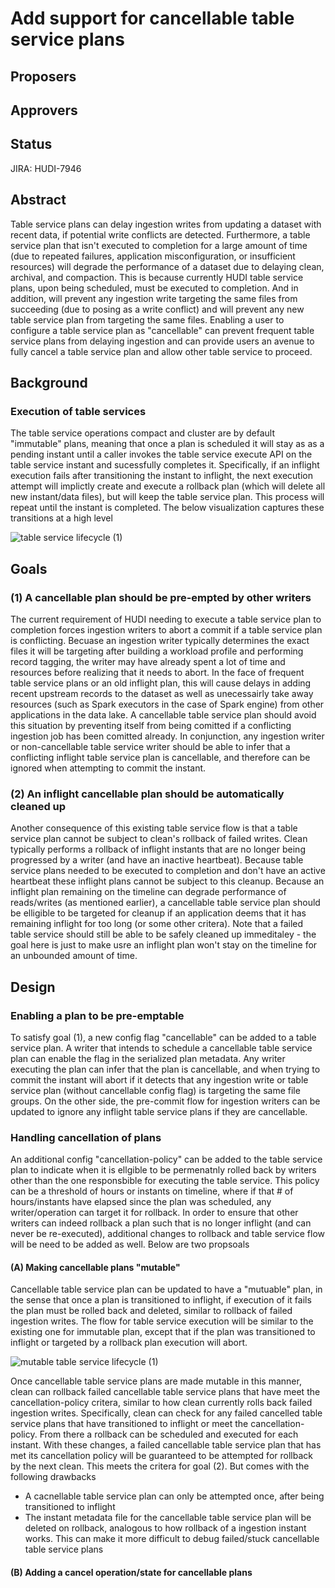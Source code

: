 <!--
  Licensed to the Apache Software Foundation (ASF) under one or more
  contributor license agreements.  See the NOTICE file distributed with
  this work for additional information regarding copyright ownership.
  The ASF licenses this file to You under the Apache License, Version 2.0
  (the "License"); you may not use this file except in compliance with
  the License.  You may obtain a copy of the License at

       http://www.apache.org/licenses/LICENSE-2.0

  Unless required by applicable law or agreed to in writing, software
  distributed under the License is distributed on an "AS IS" BASIS,
  WITHOUT WARRANTIES OR CONDITIONS OF ANY KIND, either express or implied.
  See the License for the specific language governing permissions and
  limitations under the License.
-->
# Add support for cancellable table service plans

## Proposers


## Approvers

## Status

JIRA: HUDI-7946


## Abstract
Table service plans can delay ingestion writes from updating a dataset with recent data, if potential write conflicts are detected. Furthermore, a table service plan that isn't executed to completion for a large amount of time (due to repeated failures, application misconfiguration, or insufficient resources) will degrade the performance of a dataset due to delaying clean, archival, and compaction. This is because currently HUDI table service plans, upon being scheduled, must be executed to completion. And in addition, will prevent any ingestion write targeting the same files from succeeding (due to posing as a write conflict) and will prevent any new table service plan from targeting the same files. Enabling a user to configure a table service plan as "cancellable" can prevent frequent table service plans from delaying ingestion and can provide users an avenue to fully cancel a table service plan and allow other table service to proceed.


## Background
### Execution of table services 
The table service operations compact and cluster are by default "immutable" plans, meaning that once a plan is scheduled it will stay as as a pending instant until a caller invokes the table service execute API on the table service instant and sucessfully completes it. Specifically, if an inflight execution fails after transitioning the instant to inflight, the next execution attempt will implictly create and execute a rollback plan (which will delete all new instant/data files), but will keep the table service plan. This process will repeat until the instant is completed. The below visualization captures these transitions at a high level 

![table service lifecycle (1)](https://github.com/user-attachments/assets/4a656bde-4046-4d37-9398-db96144207aa)

## Goals
### (1) A cancellable plan should be pre-empted by other writers
The current requirement of HUDI needing to execute a table service plan to completion forces ingestion writers to abort a commit if a table service plan is conflicting. Becuase an ingestion writer typically determines the exact files it will be targeting after building a workload profile and performing record tagging, the writer may have already spent a lot of time and resources before realizing that it needs to abort. In the face of frequent table service plans or an old inflight plan, this will cause delays in adding recent upstream records to the dataset as well as unecessairly take away resources (such as Spark executors in the case of Spark engine) from other applications in the data lake. A cancellable table service plan should avoid this situation by preventing itself from being comitted if a conflicting ingestion job has been comitted already. In conjunction, any ingestion writer or non-cancellable table service writer should be able to infer that a conflicting inflight table service plan is cancellable, and therefore can be ignored when attempting to commit the instant.

### (2) An inflight cancellable plan should be automatically cleaned up
Another consequence of this existing table service flow is that a table service plan cannot be subject to clean's rollback of failed writes. Clean typically performs a rollback of inflight instants that are no longer being progressed by a writer (and have an inactive heartbeat). Because table service plans needed to be executed to completion and don't have an active heartbeat these inflight plans cannot be subject to this cleanup. Because an inflight plan remaining on the timeline can degrade performance of reads/writes (as mentioned earlier), a cancellable table service plan should be elligible to be targeted for cleanup if an application deems that it has remaining inflight for too long (or some other critera). Note that a failed table service should still be able to be safely cleaned up immeditaley - the goal here is just to make usre an inflight plan won't stay on the timeline for an unbounded amount of time.

## Design
### Enabling a plan to be pre-emptable
To satisfy goal (1), a new config flag "cancellable" can be added to a table service plan. A writer that intends to schedule a cancellable table service plan can enable the flag in the serialized plan metadata. Any writer executing the plan can infer that the plan is cancellable, and when trying to commit the instant will abort if it detects that any ingestion write or table service plan (without cancellable config flag) is targeting the same file groups. On the other side, the pre-commit flow for ingestion writers can be updated to ignore any inflight table service plans if they are cancellable.

### Handling cancellation of plans
An additional config "cancellation-policy" can be added to the table service plan to indicate when it is ellgible to be permenatnly rolled back by writers other than the one responsbible for executing the table service. This policy can be a threshold of hours or instants on timeline, where if that # of hours/instants have elapsed since the plan was scheduled, any writer/operation can target it for rollback.
In order to ensure that other writers can indeed rollback a plan such that is no longer inflight (and can never be re-executed), additional changes to rollback and table service flow will be need to be added as well. Below are two propsoals
#### (A) Making cancellable plans "mutable" 
Cancellable table service plan can be updated to have a "mutuable" plan, in the sense that once a plan is transitioned to inflight, if execution of it fails the plan must be rolled back and deleted, similar to rollback of failed ingestion writes. The flow for table service execution will be similar to the existing one for immutable plan, except that if the plan was transitioned to inflight or targeted by a rollback plan execution will abort.

![mutable table service lifecycle (1)](https://github.com/user-attachments/assets/de6f5f27-92c5-483c-831c-2362c5ed7789)

Once cancellable table service plans are made mutable in this manner, clean can rollback failed cancellable table service plans that have meet the cancellation-policy critera, similar to how clean currently rolls back failed ingestion writes. Specifically, clean can check for any failed cancelled table service plans that have transitioned to inflight or meet the cancellation-policy. From there a rollback can be scheduled and executed for each instant.
With these changes, a failed cancellable table service plan that has met its cancellation policy will be guaranteed to be attempted for rollback by the next clean. This meets the critera for goal (2). But comes with the following drawbacks
* A cacnellable table service plan can only be attempted once, after being transitioned to inflight
* The instant metadata file for the cancellable table service plan will be deleted on rollback, analogous to how rollback of a ingestion instant works. This can make it more difficult to debug failed/stuck cancellable table service plans
#### (B) Adding a cancel operation/state for cancellable plans




